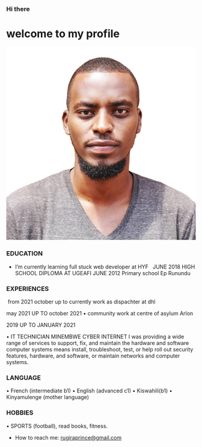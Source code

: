 ### Hi there 
# welcome to my profile 

![rugiraprince](rugiraprince.jpeg)

### EDUCATION
- I’m currently learning full stuck web developer at HYF
  JUNE 2018
HIGH SCHOOL DIPLOMA AT UGEAFI
JUNE 2012
Primary school Ep Runundu

### EXPERIENCES


 from 2021 october up to currently work as dispachter at dhl 

may 2021 UP TO october 2021
• community work at centre of asylum Arlon

2019 UP TO JANUARY 2021

• IT TECHNICIAN MINEMBWE CYBER INTERNET
I was providing a wide range of services to support, fix, and maintain the hardware and
software computer systems means install, troubleshoot, test, or help roll out security features,
hardware, and software, or maintain networks and computer systems.

### LANGUAGE
• French (intermediate b1)
• English (advanced c1)
• Kiswahili(b1)
• Kinyamulenge (mother language)

### HOBBIES
• SPORTS (football), read books, fitness.
- How to reach me: rugiraprince@gmail.com
  
